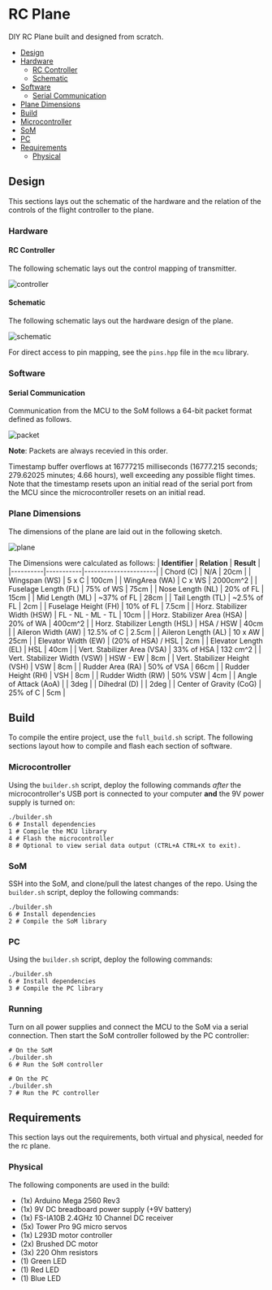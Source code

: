 
# RC Plane
DIY RC Plane built and designed from scratch.

- [Design](#design)
 - [Hardware](#hardware)
   - [RC Controller](#rc-controller)
   - [Schematic](#schematic)
  - [Software](#software)
    - [Serial Communication](#serial-communication)
  - [Plane Dimensions](#plane-dimensions)
- [Build](#build)
 - [Microcontroller](#microcontroller)
 - [SoM](#som)
 - [PC](#pc)
- [Requirements](#requirements)
  - [Physical](#physical)

## Design
This sections lays out the schematic of the hardware and the relation of the controls
of the flight controller to the plane.

### Hardware

#### RC Controller
The following schematic lays out the control mapping of transmitter.

![controller](resources/controller.png)

#### Schematic
The following schematic lays out the hardware design of the plane.

![schematic](resources/schematic.png)

For direct access to pin mapping, see the `pins.hpp` file in the `mcu` library.

### Software
#### Serial Communication
Communication from the MCU to the SoM follows a 64-bit packet format defined as follows.

![packet](resources/packet.png)

**Note**: Packets are always recevied in this order.

Timestamp buffer overflows at 16777215 milliseconds (16777.215 seconds; 279.62025 minutes; 4.66 hours), well exceeding any possible flight times. Note that the timestamp resets upon an initial read of the serial port from the MCU since the microcontroller resets on an initial read.

### Plane Dimensions
The dimensions of the plane are laid out in the following sketch.

![plane](resources/plane.png)

The Dimensions were calculated as follows:
| **Identifier** | **Relation**  | **Result** |
|----------|-----------|----------------------|
| Chord \(C\) | N/A | 20cm |
| Wingspan (WS) | 5 x C | 100cm |
| WingArea (WA) | C x WS | 2000cm^2 |
| Fuselage Length (FL) | 75% of WS | 75cm |
| Nose Length (NL) | 20% of FL | 15cm |
| Mid Length (ML) | ~37% of FL | 28cm |
| Tail Length (TL) | ~2.5% of FL | 2cm |
| Fuselage Height (FH) | 10% of FL | 7.5cm |
| Horz. Stabilizer Width (HSW) | FL - NL - ML - TL | 10cm |
| Horz. Stabilizer Area (HSA) | 20% of WA | 400cm^2 |
| Horz. Stabilizer Length (HSL) | HSA / HSW | 40cm |
| Aileron Width (AW) | 12.5% of C | 2.5cm |
| Aileron Length (AL) | 10 x AW | 25cm |
| Elevator Width (EW) | (20% of HSA) / HSL | 2cm |
| Elevator Length (EL) | HSL | 40cm |
| Vert. Stabilizer Area (VSA) | 33% of HSA | 132 cm^2 |
| Vert. Stabilizer Width (VSW) | HSW - EW | 8cm |
| Vert. Stabilizer Height (VSH) | VSW | 8cm |
| Rudder Area (RA) | 50% of VSA | 66cm |
| Rudder Height (RH) | VSH | 8cm |
| Rudder Width (RW) | 50% VSW | 4cm |
| Angle of Attack (AoA) | | 3deg |
| Dihedral (D) | | 2deg |
| Center of Gravity (CoG) | 25% of C | 5cm |

## Build
To compile the entire project, use the `full_build.sh` script. The following sections layout how to
compile and flash each section of software.

### Microcontroller
Using the `builder.sh` script, deploy the following commands *after* the microcontroller's USB port is connected to your computer **and** the 9V power supply is turned on:

```shell
./builder.sh
6 # Install dependencies
1 # Compile the MCU library
4 # Flash the microcontroller
8 # Optional to view serial data output (CTRL+A CTRL+X to exit).
```

### SoM
SSH into the SoM, and clone/pull the latest changes of the repo. Using the `builder.sh` script, deploy the following commands:

```shell
./builder.sh
6 # Install dependencies
2 # Compile the SoM library
```

### PC
Using the `builder.sh` script, deploy the following commands:

```shell
./builder.sh
6 # Install dependencies
3 # Compile the PC library
```

### Running
Turn on all power supplies and connect the MCU to the SoM via a serial connection. Then start the SoM controller followed by the PC controller:
```
# On the SoM
./builder.sh
6 # Run the SoM controller
```
```
# On the PC
./builder.sh
7 # Run the PC controller
```
## Requirements
This section lays out the requirements, both virtual and physical, needed for the rc plane.

### Physical
The following components are used in the build:
- (1x) Arduino Mega 2560 Rev3
- (1x) 9V DC breadboard power supply (+9V battery)
- (1x) FS-IA10B 2.4GHz 10 Channel DC receiver
- (5x) Tower Pro 9G micro servos
- (1x) L293D motor controller
- (2x) Brushed DC motor
- (3x) 220 Ohm resistors
- (1) Green LED
- (1) Red LED
- (1) Blue LED

